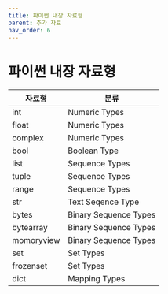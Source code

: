 ```yaml
---
title: 파이썬 내장 자료형
parent: 추가 자료
nav_order: 6
---
```

# 파이썬 내장 자료형  

| **자료형**    | **분류**                |
|------------|-----------------------|
| int        | Numeric Types         |
| float      | Numeric Types         |
| complex    | Numeric Types         |
| bool       | Boolean Type          |
| list       | Sequence Types        |
| tuple      | Sequence Types        |
| range      | Sequence Types        |
| str        | Text Seqence Type     |
| bytes      | Binary Sequence Types |
| bytearray  | Binary Sequence Types |
| momoryview | Binary Sequence Types |
| set        | Set Types             |
| frozenset  | Set Types             |
| dict       | Mapping Types         |
